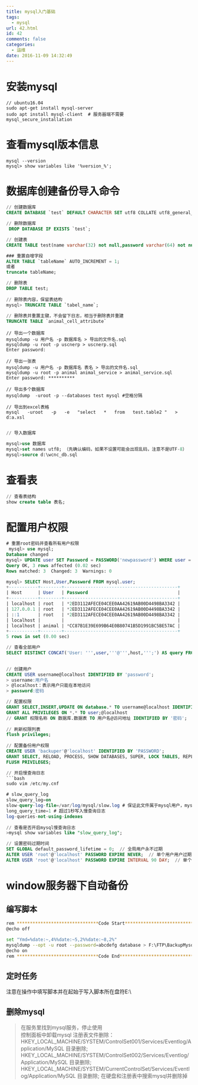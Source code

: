 ```yaml
---
title: mysql入门基础
tags:
  - mysql
url: 42.html
id: 42
comments: false
categories:
  - 运维
date: 2016-11-09 14:32:49
---
```


# 安装mysql

```shell
// ubuntu16.04
sudo apt-get install mysql-server
sudo apt install mysql-client  # 服务器端不需要
mysql_secure_installation
```

# 查看mysql版本信息
```shell
mysql --version  
mysql> show variables like '%version_%';
```

# 数据库创建备份导入命令
```sql
// 创建数据库  
CREATE DATABASE `test` DEFAULT CHARACTER SET utf8 COLLATE utf8_general_ci;  

// 删除数据库  
 DROP DATABASE IF EXISTS `test`; 

// 创建表  
CREATE TABLE test(name varchar(32) not null,password varchar(64) not null)DEFAULT charset=utf8;  

### 重置自增字段
ALTER TABLE `tableName` AUTO_INCREMENT = 1; 
或者
truncate tableName; 

// 删除表
DROP TABLE test;
    
// 删除表内容，保留表结构  
mysql> TRUNCATE TABLE `tabel_name`;
    
// 删除表并重置主键，不会留下日志，相当于删除表并重建    
TRUNCATE TABLE `animal_cell_attribute` 
```
```shell
// 导出一个数据库    
mysqldump -u 用户名 -p 数据库名 > 导出的文件名.sql   
mysqldump -u root -p uscnerp > uscnerp.sql    
Enter password:  
    
// 导出一张表
mysqldump -u 用户名 -p 数据库名 表名 > 导出的文件名.sql  
mysqldump -u root -p animal animal_service > animal_service.sql
Enter password: **********  
    
// 导出多个数据库
mysqldump  -uroot -p --databases test mysql #空格分隔
    
// 导出到excel表格
mysql   -uroot   -p   -e   "select   *   from   test.table2 "   >   d:a.xsl
    
```
    
```sql
// 导入数据库  

mysql>use 数据库  
mysql>set names utf8; （先确认编码，如果不设置可能会出现乱码，注意不是UTF-8）   
mysql>source d:\wcnc_db.sql
```
    
# 查看表
```sql
// 查看表结构
show create table 表名;
```


# 配置用户权限
```sql
# 重置root密码并查看所有用户权限
 mysql> use mysql;
Database changed
mysql> UPDATE user SET Password = PASSWORD('newpassword') WHERE user = 'root';
Query OK, 3 rows affected (0.02 sec)
Rows matched: 3  Changed: 3  Warnings: 0

mysql> SELECT Host,User,Password FROM mysql.user;
+-----------+--------+-------------------------------------------+
| Host      | User   | Password                                  |
+-----------+--------+-------------------------------------------+
| localhost | root   | *2ED3112AFECE04CEE0AA42619AB00D4498BA3342 |
| 127.0.0.1 | root   | *2ED3112AFECE04CEE0AA42619AB00D4498BA3342 |
| ::1       | root   | *2ED3112AFECE04CEE0AA42619AB00D4498BA3342 |
| localhost |        |                                           |
| localhost | animal | *CC87B1E39E699B64E0B80741B5D1991BC5BE57AC |
+-----------+--------+-------------------------------------------+
5 rows in set (0.00 sec)

// 查看全部用户
SELECT DISTINCT CONCAT('User: ''',user,'''@''',host,''';') AS query FROM mysql.user;
    

// 创建用户
CREATE USER username@localhost IDENTIFIED BY 'password';
> username:用户名  
> @localhost：表示用户只能在本地访问  
> password:密码

// 配置权限
GRANT SELECT,INSERT,UPDATE ON database.* TO username@localhost IDENTIFIED BY 'password';  
GRANT ALL PRIVILEGES ON *.* TO user;@localhost 
// GRANT 权限名称 ON 数据库.数据表 TO 用户名@访问地址 IDENTIFIED BY '密码';
    
// 刷新权限列表
flush privileges;
    
// 配置备份用户权限
CREATE USER 'backuper'@'localhost' IDENTIFIED BY 'PASSWORD';
GRANT SELECT, RELOAD, PROCESS, SHOW DATABASES, SUPER, LOCK TABLES, REPLICATION CLIENT, SHOW VIEW, EVENT ON *.* TO 'backuper'@'localhost';
FLUSH PRIVILEGES;

// 开启慢查询日志
```bash 
sudo vim /etc/my.cnf

# slow_query_log
slow_query_log=on
slow-query-log-file=/var/log/mysql/slow.log # 保证此文件属于mysql用户，mysql组，并可写权限
long_query_time=1 # 超过1秒写入慢查询日志
log-queries-not-using-indexes
    
// 查看是否开启mysql慢查询日志
>mysql show variables like "slow_query_log";

// 设置密码过期时间
SET GLOBAL default_password_lifetime = 0;  // 全局用户永不过期
ALTER USER 'root'@'localhost' PASSWORD EXPIRE NEVER;  // 单个用户用户过期
ALTER USER 'root'@'localhost' PASSWORD EXPIRE INTERVAL 90 DAY;  // 单个用户
```


# window服务器下自动备份

## 编写脚本
```bash
rem *******************************Code Start*****************************
@echo off
    
set "Ymd=%date:~,4%%date:~5,2%%date:~8,2%"
mysqldump --opt -u root --password=abcdefg database > F:\FTP\BackupMysql\database_%Ymd%.sql
@echo on
rem *******************************Code End*****************************
```

## 定时任务  
注意在操作中填写脚本并在起始于写入脚本所在盘符E:\

## 删除mysql

> 在服务里找到mysql服务，停止使用  
> 控制面板中卸载mysql 注册表文件删除： HKEY\_LOCAL\_MACHINE/SYSTEM/ControlSet001/Services/Eventlog/Application/MySQL 目录删除; HKEY\_LOCAL\_MACHINE/SYSTEM/ControlSet002/Services/Eventlog/Application/MySQL 目录删除; HKEY\_LOCAL\_MACHINE/SYSTEM/CurrentControlSet/Services/Eventlog/Application/MySQL 目录删除; 在硬盘和注册表中搜索mysql并删除掉
